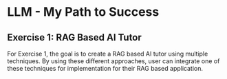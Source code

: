 # LLM - My Path to Success

##  Exercise 1: RAG Based AI Tutor

For Exercise 1, the goal is to create a RAG based AI tutor using multiple techniques. By using these different approaches, user can integrate one of these techniques for implementation for their RAG based application.

